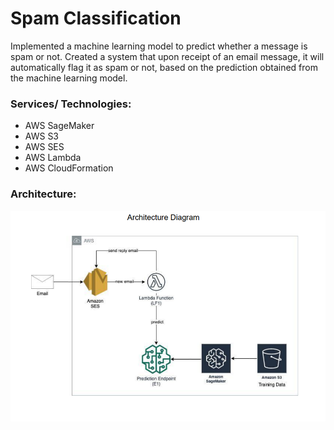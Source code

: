 # Spam Classification
Implemented a machine learning model to predict whether a message is spam or not. Created a system that upon receipt of an email message, it will automatically flag it as spam or not, based on the prediction obtained from the machine learning model.


### Services/ Technologies:
- AWS SageMaker
- AWS S3
- AWS SES
- AWS Lambda
- AWS CloudFormation

### Architecture:

<p align="center">
  <img src="Architecture.PNG" width="600" title="Architecture">
</p>
